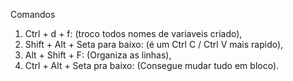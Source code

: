 Comandos

1. Ctrl + d + f: (troco todos nomes de variaveis criado),
2. Shift + Alt + Seta para baixo: (é um Ctrl C / Ctrl V mais rapido),
3. Alt + Shift + F: (Organiza as linhas),
4. Ctrl + Alt + Seta pra baixo: (Consegue mudar tudo em bloco).